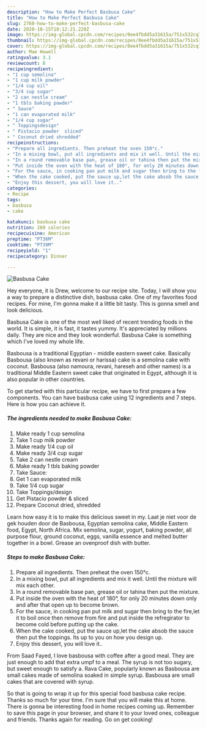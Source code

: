 ```yaml
---
description: "How to Make Perfect Basbusa Cake"
title: "How to Make Perfect Basbusa Cake"
slug: 2760-how-to-make-perfect-basbusa-cake
date: 2020-10-15T18:12:21.220Z
image: https://img-global.cpcdn.com/recipes/0ee4fbdd5a31615a/751x532cq70/basbusa-cake-recipe-main-photo.jpg
thumbnail: https://img-global.cpcdn.com/recipes/0ee4fbdd5a31615a/751x532cq70/basbusa-cake-recipe-main-photo.jpg
cover: https://img-global.cpcdn.com/recipes/0ee4fbdd5a31615a/751x532cq70/basbusa-cake-recipe-main-photo.jpg
author: Mae Howell
ratingvalue: 3.1
reviewcount: 8
recipeingredient:
- "1 cup semolina"
- "1 cup milk powder"
- "1/4 cup oil"
- "3/4 cup sugar"
- "2 can nestle cream"
- "1 tbls baking powder"
- " Sauce"
- "1 can evaporated milk"
- "1/4 cup sugar"
- " Toppingsdesign"
- " Pistacio powder  sliced"
- " Coconut dried shredded"
recipeinstructions:
- "Prepare all ingredients. Then preheat the oven 150°c."
- "In a mixing bowl, put all ingredients and mix it well. Until the mixture will mix each other."
- "In a round removable base pan, grease oil or tahina then put the mixture."
- "Put inside the oven with the heat of 180°, for only 20 minutes down only and after that open up to become brown."
- "For the sauce, in cooking pan put milk and sugar then bring to the fire,let it to boil once then remove from fire and put inside the refregirator to become cold before putting up the cake."
- "When the cake cooked, put the sauce up,let the cake absob the sauce then put the toppings. Its up to you on how you design up."
- "Enjoy this dessert, you will love it.."
categories:
- Recipe
tags:
- basbusa
- cake

katakunci: basbusa cake 
nutrition: 269 calories
recipecuisine: American
preptime: "PT36M"
cooktime: "PT39M"
recipeyield: "1"
recipecategory: Dinner

---
```



![Basbusa Cake](https://img-global.cpcdn.com/recipes/0ee4fbdd5a31615a/751x532cq70/basbusa-cake-recipe-main-photo.jpg)

Hey everyone, it is Drew, welcome to our recipe site. Today, I will show you a way to prepare a distinctive dish, basbusa cake. One of my favorites food recipes. For mine, I'm gonna make it a little bit tasty. This is gonna smell and look delicious.

Basbusa Cake is one of the most well liked of recent trending foods in the world. It is simple, it is fast, it tastes yummy. It's appreciated by millions daily. They are nice and they look wonderful. Basbusa Cake is something which I've loved my whole life.

Basbousa is a traditional Egyptian - middle eastern sweet cake. Basically Basbousa (also known as revani or harissa) cake is a semolina cake with coconut. Basbousa (also namoura, revani, hareseh and other names) is a traditional Middle Eastern sweet cake that originated in Egypt, although it is also popular in other countries.


To get started with this particular recipe, we have to first prepare a few components. You can have basbusa cake using 12 ingredients and 7 steps. Here is how you can achieve it.

<!--inarticleads1-->

##### The ingredients needed to make Basbusa Cake:

1. Make ready 1 cup semolina
1. Take 1 cup milk powder
1. Make ready 1/4 cup oil
1. Make ready 3/4 cup sugar
1. Take 2 can nestle cream
1. Make ready 1 tbls baking powder
1. Take  Sauce:
1. Get 1 can evaporated milk
1. Take 1/4 cup sugar
1. Take  Toppings/design
1. Get  Pistacio powder &amp; sliced
1. Prepare  Coconut dried, shredded


Learn how easy it is to make this delicious sweet in my. Laat je niet voor de gek houden door de Basbousa, Egyptian semolina cake, Middle Eastern food, Egypt, North Africa. Mix semolina, sugar, yogurt, baking powder, all purpose flour, ground coconut, eggs, vanilla essence and melted butter together in a bowl. Grease an ovenproof dish with butter. 

<!--inarticleads2-->

##### Steps to make Basbusa Cake:

1. Prepare all ingredients. Then preheat the oven 150°c.
1. In a mixing bowl, put all ingredients and mix it well. Until the mixture will mix each other.
1. In a round removable base pan, grease oil or tahina then put the mixture.
1. Put inside the oven with the heat of 180°, for only 20 minutes down only and after that open up to become brown.
1. For the sauce, in cooking pan put milk and sugar then bring to the fire,let it to boil once then remove from fire and put inside the refregirator to become cold before putting up the cake.
1. When the cake cooked, put the sauce up,let the cake absob the sauce then put the toppings. Its up to you on how you design up.
1. Enjoy this dessert, you will love it..


From Saad Fayed, I love basbousa with coffee after a good meal. They are just enough to add that extra umpf to a meal. The syrup is not too sugary, but sweet enough to satisfy a. Rava Cake, popularly known as Basbousa are small cakes made of semolina soaked in simple syrup. Basbousa are small cakes that are covered with syrup. 

So that is going to wrap it up for this special food basbusa cake recipe. Thanks so much for your time. I'm sure that you will make this at home. There is gonna be interesting food in home recipes coming up. Remember to save this page in your browser, and share it to your loved ones, colleague and friends. Thanks again for reading. Go on get cooking!
